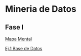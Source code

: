 # Mineria de Datos

## Fase I
[Mapa Mental](https://github.com/ricardo-botello11/Mineria-de-Datos/blob/main/MapaMental_1_1847012.pdf)

[Ej.1 Base de Datos](https://github.com/rebecacardenas/MINERIA-DE-DATOS/blob/main/Ej1_BasesDatos_Equipo_4.pdf)

